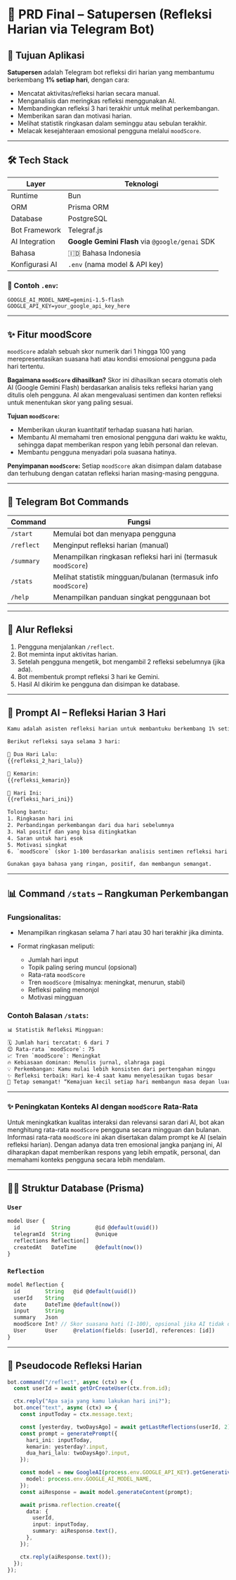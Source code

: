 # 📘 PRD Final – Satupersen (Refleksi Harian via Telegram Bot)

## 🎯 Tujuan Aplikasi

**Satupersen** adalah Telegram bot refleksi diri harian yang membantumu berkembang **1% setiap hari**, dengan cara:

- Mencatat aktivitas/refleksi harian secara manual.
- Menganalisis dan meringkas refleksi menggunakan AI.
- Membandingkan refleksi 3 hari terakhir untuk melihat perkembangan.
- Memberikan saran dan motivasi harian.
- Melihat statistik ringkasan dalam seminggu atau sebulan terakhir.
- Melacak kesejahteraan emosional pengguna melalui `moodScore`.

---

## 🛠 Tech Stack

| Layer          | Teknologi                                       |
| -------------- | ----------------------------------------------- |
| Runtime        | Bun                                             |
| ORM            | Prisma ORM                                      |
| Database       | PostgreSQL                                      |
| Bot Framework  | Telegraf.js                                     |
| AI Integration | **Google Gemini Flash** via `@google/genai` SDK |
| Bahasa         | 🇮🇩 Bahasa Indonesia                             |
| Konfigurasi AI | `.env` (nama model & API key)                   |

### 📂 Contoh `.env`:

```env
GOOGLE_AI_MODEL_NAME=gemini-1.5-flash
GOOGLE_API_KEY=your_google_api_key_here
```

---

## ✨ Fitur moodScore

`moodScore` adalah sebuah skor numerik dari 1 hingga 100 yang merepresentasikan suasana hati atau kondisi emosional pengguna pada hari tertentu.

**Bagaimana `moodScore` dihasilkan?**
Skor ini dihasilkan secara otomatis oleh AI (Google Gemini Flash) berdasarkan analisis teks refleksi harian yang ditulis oleh pengguna. AI akan mengevaluasi sentimen dan konten refleksi untuk menentukan skor yang paling sesuai.

**Tujuan `moodScore`:**
- Memberikan ukuran kuantitatif terhadap suasana hati harian.
- Membantu AI memahami tren emosional pengguna dari waktu ke waktu, sehingga dapat memberikan respon yang lebih personal dan relevan.
- Membantu pengguna menyadari pola suasana hatinya.

**Penyimpanan `moodScore`:**
Setiap `moodScore` akan disimpan dalam database dan terhubung dengan catatan refleksi harian masing-masing pengguna.

---

## 📱 Telegram Bot Commands

| Command    | Fungsi                                                                 |
| ---------- | ---------------------------------------------------------------------- |
| `/start`   | Memulai bot dan menyapa pengguna                                       |
| `/reflect` | Menginput refleksi harian (manual)                                     |
| `/summary` | Menampilkan ringkasan refleksi hari ini (termasuk `moodScore`)         |
| `/stats`   | Melihat statistik mingguan/bulanan (termasuk info `moodScore`)         |
| `/help`    | Menampilkan panduan singkat penggunaan bot                             |

---

## 🔁 Alur Refleksi

1. Pengguna menjalankan `/reflect`.
2. Bot meminta input aktivitas harian.
3. Setelah pengguna mengetik, bot mengambil 2 refleksi sebelumnya (jika ada).
4. Bot membentuk prompt refleksi 3 hari ke Gemini.
5. Hasil AI dikirim ke pengguna dan disimpan ke database.

---

## 🧠 Prompt AI – Refleksi Harian 3 Hari

```txt
Kamu adalah asisten refleksi harian untuk membantuku berkembang 1% setiap hari.

Berikut refleksi saya selama 3 hari:

📅 Dua Hari Lalu:
{{refleksi_2_hari_lalu}}

📅 Kemarin:
{{refleksi_kemarin}}

📅 Hari Ini:
{{refleksi_hari_ini}}

Tolong bantu:
1. Ringkasan hari ini
2. Perbandingan perkembangan dari dua hari sebelumnya
3. Hal positif dan yang bisa ditingkatkan
4. Saran untuk hari esok
5. Motivasi singkat
6. `moodScore` (skor 1-100 berdasarkan analisis sentimen refleksi hari ini)

Gunakan gaya bahasa yang ringan, positif, dan membangun semangat.
```

---

## 📊 Command `/stats` – Rangkuman Perkembangan

### Fungsionalitas:

- Menampilkan ringkasan selama 7 hari atau 30 hari terakhir jika diminta.
- Format ringkasan meliputi:

  - Jumlah hari input
  - Topik paling sering muncul (opsional)
  - Rata-rata `moodScore`
  - Tren `moodScore` (misalnya: meningkat, menurun, stabil)
  - Refleksi paling menonjol
  - Motivasi mingguan

### Contoh Balasan `/stats`:

```txt
📊 Statistik Refleksi Mingguan:

🗓 Jumlah hari tercatat: 6 dari 7
😊 Rata-rata `moodScore`: 75
📈 Tren `moodScore`: Meningkat
🔥 Kebiasaan dominan: Menulis jurnal, olahraga pagi
💡 Perkembangan: Kamu mulai lebih konsisten dari pertengahan minggu
✨ Refleksi terbaik: Hari ke-4 saat kamu menyelesaikan tugas besar
🚀 Tetap semangat! “Kemajuan kecil setiap hari membangun masa depan luar biasa.”
```

---

### ✨ Peningkatan Konteks AI dengan `moodScore` Rata-Rata

Untuk meningkatkan kualitas interaksi dan relevansi saran dari AI, bot akan menghitung rata-rata `moodScore` pengguna secara mingguan dan bulanan. Informasi rata-rata `moodScore` ini akan disertakan dalam prompt ke AI (selain refleksi harian). Dengan adanya data tren emosional jangka panjang ini, AI diharapkan dapat memberikan respons yang lebih empatik, personal, dan memahami konteks pengguna secara lebih mendalam.

---

## 🧑‍💻 Struktur Database (Prisma)

### `User`

```ts
model User {
  id          String        @id @default(uuid())
  telegramId  String        @unique
  reflections Reflection[]
  createdAt   DateTime      @default(now())
}
```

### `Reflection`

```ts
model Reflection {
  id        String   @id @default(uuid())
  userId    String
  date      DateTime @default(now())
  input     String
  summary   Json
  moodScore Int? // Skor suasana hati (1-100), opsional jika AI tidak dapat menghasilkan
  User      User     @relation(fields: [userId], references: [id])
}
```

---

## 🤖 Pseudocode Refleksi Harian

```ts
bot.command("/reflect", async (ctx) => {
  const userId = await getOrCreateUser(ctx.from.id);

  ctx.reply("Apa saja yang kamu lakukan hari ini?");
  bot.once("text", async (ctx) => {
    const inputToday = ctx.message.text;

    const [yesterday, twoDaysAgo] = await getLastReflections(userId, 2);
    const prompt = generatePrompt({
      hari_ini: inputToday,
      kemarin: yesterday?.input,
      dua_hari_lalu: twoDaysAgo?.input,
    });

    const model = new GoogleAI(process.env.GOOGLE_API_KEY).getGenerativeModel({
      model: process.env.GOOGLE_AI_MODEL_NAME,
    });
    const aiResponse = await model.generateContent(prompt);

    await prisma.reflection.create({
      data: {
        userId,
        input: inputToday,
        summary: aiResponse.text(),
      },
    });

    ctx.reply(aiResponse.text());
  });
});
```
